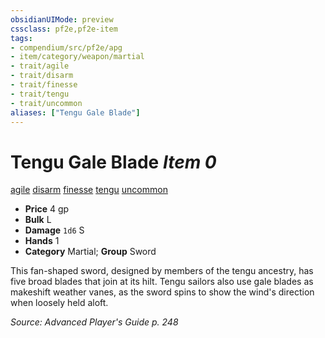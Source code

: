 ```yaml
---
obsidianUIMode: preview
cssclass: pf2e,pf2e-item
tags:
- compendium/src/pf2e/apg
- item/category/weapon/martial
- trait/agile
- trait/disarm
- trait/finesse
- trait/tengu
- trait/uncommon
aliases: ["Tengu Gale Blade"]
---
```

# Tengu Gale Blade *Item 0*  
[agile](/rules/traits/agile.md)  [disarm](/rules/traits/disarm.md)  [finesse](/rules/traits/finesse.md)  [tengu](/rules/traits/tengu-b1.md)  [uncommon](/rules/traits/uncommon.md)  

- **Price** 4 gp
- **Bulk** L
- **Damage** `1d6` S
- **Hands** 1
- **Category** Martial; **Group** Sword 

This fan-shaped sword, designed by members of the tengu ancestry, has five broad blades that join at its hilt. Tengu sailors also use gale blades as makeshift weather vanes, as the sword spins to show the wind's direction when loosely held aloft.

*Source: Advanced Player's Guide p. 248*